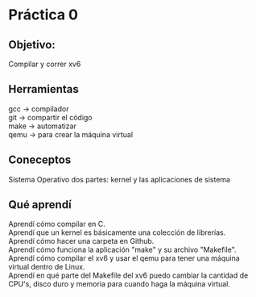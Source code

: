 # Práctica 0
## Objetivo:
Compilar y correr xv6

## Herramientas
gcc -> compilador\
git -> compartir el código\
make  -> automatizar\
qemu -> para crear la máquina virtual

## Coneceptos
Sistema Operativo dos partes: kernel y las aplicaciones de sistema

## Qué aprendí

Aprendí cómo compilar en C.\
Aprendí que un kernel es básicamente una colección de librerías.\
Aprendí cómo hacer una carpeta en Github.\
Aprendí cómo funciona la aplicación "make" y su archivo "Makefile".\
Aprendí cómo compilar el xv6 y usar el qemu para tener una máquina virtual dentro de Linux.\
Aprendí en qué parte del Makefile del xv6 puedo cambiar la cantidad de CPU's, disco duro y memoria para cuando haga la máquina virtual.
